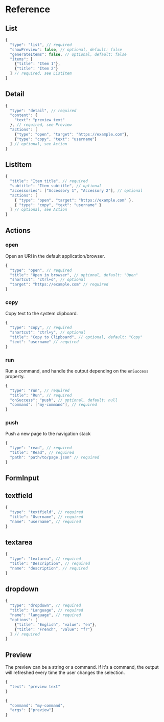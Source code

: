 # Reference

## List

```javascript
{
  "type": "list", // required
  "showPreview": false, // optional, default: false
  "generateItems": false, // optional, default: false
  "items": [
    {"title": "Item 1"},
    {"title": "Item 2"}
  ] // required, see ListItem
}
```

## Detail

```javascript
{
  "type": "detail", // required
  "content": {
    "text": "preview text"
  }, // required, see Preview
  "actions": [
    {"type": "open", "target": "https://example.com"},
    {"type": "copy", "text": "username"}
  ] // optional, see Action
}
```

## ListItem

```javascript
{
  "title": "Item title", // required
  "subtitle": "Item subtitle", // optional
  "accessories": ["Accessory 1", "Accessory 2"], // optional
  "actions": [
    { "type": "open", "target": "https://example.com" },
    { "type": "copy", "text": "username" }
  ] // optional, see Action
}
```

## Actions

### open

Open an URI in the default application/browser.

```javascript
{
  "type": "open", // required
  "title": "Open in browser", // optional, default: "Open"
  "shortcut": "ctrl+o", // optional
  "target": "https://example.com" // required
}
```

### copy

Copy text to the system clipboard.

```javascript
{
  "type": "copy", // required
  "shortcut": "ctrl+y", // optional
  "title": "Copy to Clipboard", // optional, default: "Copy"
  "text": "username" // required
}
```

### run

Run a command, and handle the output depending on the `onSuccess` property.

```javascript
{
  "type": "run", // required
  "title": "Run", // required
  "onSuccess": "push", // optional, default: null
  "command": ["my-command"], // required
}
```

### push

Push a new page to the navigation stack

```javascript
{
  "type": "read", // required
  "title": "Read", // required
  "path": "path/to/page.json" // required
}
```

## FormInput

## textfield

```javascript
{
  "type": "textfield", // required
  "title": "Username", // required
  "name": "username", // required
}
```

## textarea

```javascript
{
  "type": "textarea", // required
  "title": "Description", // required
  "name": "description", // required
}
```

## dropdown

```javascript
{
  "type": "dropdown", // required
  "title": "Language", // required
  "name": "language", // required
  "options": [
    {"title": "English", "value": "en"},
    {"title": "French", "value": "fr"}
  ] // required
}
```

## Preview

The preview can be a string or a command. If it's a command, the output will refreshed every time the user changes the selection.

```javascript
{
  "text": "preview text"
}
```

```javascript
{
  "command": "my-command",
  "args": ["preview"]
}
```
